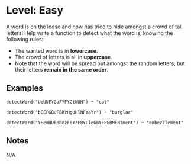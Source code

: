 # Level: Easy
A word is on the loose and now has tried to hide amongst a crowd of tall letters! Help write a function to detect what the word is, knowing the following rules:

* The wanted word is in **lowercase**.
* The crowd of letters is all in **uppercase**.
* Note that the word will be spread out amongst the random letters, but their letters **remain in the same order**.

## Examples
```
detectWord("UcUNFYGaFYFYGtNUH") ➞ "cat"

detectWord("bEEFGBuFBRrHgUHlNFYaYr") ➞ "burglar"

detectWord("YFemHUFBbezFBYzFBYLleGBYEFGBMENTment") ➞ "embezzlement"
```
## Notes

N/A
